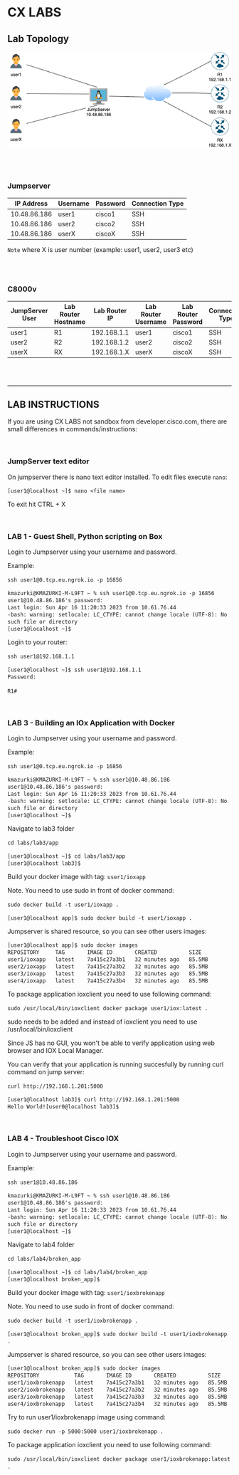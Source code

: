 # CX LABS

## Lab Topology

![lab_topology](images/lab_setup.drawio.png)

<br></br>

### Jumpserver

| IP Address  | Username | Password | Connection Type|
| ---------- | -------- | -------- | -------- |
| 10.48.86.186 | user1 | cisco1 | SSH |
| 10.48.86.186 | user2 | cisco2 | SSH |
| 10.48.86.186 | userX | ciscoX | SSH |


`Note` where X is user number (example: user1, user2, user3 etc)

<br></br>

### C8000v

| JumpServer User | Lab Router Hostname  | Lab Router IP | Lab Router Username | Lab Router Password | Connection Type|
| ---------- | -------- | -------- | -------- | -------- | -------- |
| user1 | R1 | 192.168.1.1 | user1 | cisco1 | SSH |
| user2 | R2 | 192.168.1.2 | user2 | cisco2 | SSH |
| userX | RX | 192.168.1.X | userX | ciscoX | SSH |


<br></br>

---


## LAB INSTRUCTIONS

If you are using CX LABS not sandbox from developer.cisco.com, there are small differences in commands/instructions:

<br>

### JumpServer text editor

On jumpserver there is nano text editor installed. To edit files execute `nano`: 

```
[user1@localhost ~]$ nano <file name>
```

To exit hit CTRL + X

<br>


### LAB 1 - Guest Shell, Python scripting on Box

Login to Jumpserver using your username and password.

Example:

`ssh user1@0.tcp.eu.ngrok.io -p 16856`


```
kmazurki@KMAZURKI-M-L9FT ~ % ssh user1@0.tcp.eu.ngrok.io -p 16856
user1@10.48.86.186's password: 
Last login: Sun Apr 16 11:20:33 2023 from 10.61.76.44
-bash: warning: setlocale: LC_CTYPE: cannot change locale (UTF-8): No such file or directory
[user1@localhost ~]$ 
```

Login to your router:

`ssh user1@192.168.1.1`

```
[user1@localhost ~]$ ssh user1@192.168.1.1
Password: 

R1#
```

<br>

### LAB 3 - Building an IOx Application with Docker

Login to Jumpserver using your username and password.

Example:

`ssh user1@0.tcp.eu.ngrok.io -p 16856`

```
kmazurki@KMAZURKI-M-L9FT ~ % ssh user1@10.48.86.186
user1@10.48.86.186's password: 
Last login: Sun Apr 16 11:20:33 2023 from 10.61.76.44
-bash: warning: setlocale: LC_CTYPE: cannot change locale (UTF-8): No such file or directory
[user1@localhost ~]$ 
```

Navigate to lab3 folder

`cd labs/lab3/app`

```
[user1@localhost ~]$ cd labs/lab3/app
[user1@localhost lab3]$ 
```

Build your docker image with tag: `user1/ioxapp`

Note. You need to use sudo in front of docker command:

`sudo docker build -t user1/ioxapp .`

```
[user1@localhost app]$ sudo docker build -t user1/ioxapp .
```

Jumpserver is shared resource, so you can see other users images:

```
[user1@localhost app]$ sudo docker images
REPOSITORY     TAG       IMAGE ID       CREATED          SIZE
user1/ioxapp   latest    7a415c27a3b1   32 minutes ago   85.5MB
user2/ioxapp   latest    7a415c27a3b2   32 minutes ago   85.5MB
user3/ioxapp   latest    7a415c27a3b3   32 minutes ago   85.5MB
user4/ioxapp   latest    7a415c27a3b4   32 minutes ago   85.5MB
```

To package application ioxclient you need to use following command:

`sudo /usr/local/bin/ioxclient docker package user1/iox:latest .`

sudo needs to be added and instead of ioxclient you need to use /usr/local/bin/ioxclient

Since JS has no GUI, you won't be able to verify application using web browser and IOX Local Manager.

You can verify that your application is running succesfully by running curl command on jump server:

`curl http://192.168.1.201:5000`

```
[user1@localhost lab3]$ curl http://192.168.1.201:5000
Hello World![user0@localhost lab3]$ 
```




<br>

### LAB 4 - Troubleshoot Cisco IOX

Login to Jumpserver using your username and password.

Example:

`ssh user1@10.48.86.186`

```
kmazurki@KMAZURKI-M-L9FT ~ % ssh user1@10.48.86.186
user1@10.48.86.186's password: 
Last login: Sun Apr 16 11:20:33 2023 from 10.61.76.44
-bash: warning: setlocale: LC_CTYPE: cannot change locale (UTF-8): No such file or directory
[user1@localhost ~]$ 
```

Navigate to lab4 folder

`cd labs/lab4/broken_app`

```
[user1@localhost ~]$ cd labs/lab4/broken_app
[user1@localhost broken_app]$
```

Build your docker image with tag: `user1/ioxbrokenapp`

Note. You need to use sudo in front of docker command:

`sudo docker build -t user1/ioxbrokenapp .`

```
[user1@localhost broken_app]$ sudo docker build -t user1/ioxbrokenapp .
```

Jumpserver is shared resource, so you can see other users images:

```
[user1@localhost broken_app]$ sudo docker images
REPOSITORY           TAG       IMAGE ID       CREATED          SIZE
user1/ioxbrokenapp   latest    7a415c27a3b1   32 minutes ago   85.5MB
user2/ioxbrokenapp   latest    7a415c27a3b2   32 minutes ago   85.5MB
user3/ioxbrokenapp   latest    7a415c27a3b3   32 minutes ago   85.5MB
user4/ioxbrokenapp   latest    7a415c27a3b4   32 minutes ago   85.5MB
```

Try to run user1/ioxbrokenapp image using command:


`sudo docker run -p 5000:5000 user1/ioxbrokenapp .`

To package application ioxclient you need to use following command:

`sudo /usr/local/bin/ioxclient docker package user1/ioxbrokenapp:latest .`

